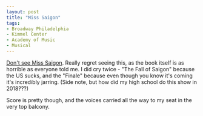 ```yaml
---
layout: post
title: "Miss Saigon"
tags:
- Broadway Philadelphia
- Kimmel Center
- Academy of Music
- Musical
---
```


[Don't see Miss Saigon](http://www.dontbuymiss-saigon.com/). Really regret seeing this, as the book itself is as horrible as everyone told me. I did cry twice - "The Fall of Saigon" because the US sucks, and the "Finale" because even though you know it's coming it's incredibly jarring. (Side note, but how did my high school do this show in 2018???)

Score is pretty though, and the voices carried all the way to my seat in the very top balcony.
